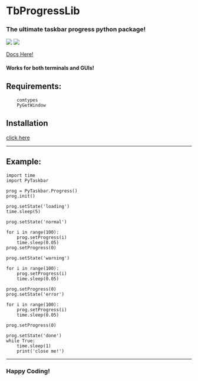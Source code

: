 # TbProgressLib
### The ultimate taskbar progress python package!

![](https://img.shields.io/github/downloads/somePythonProgrammer/PyTaskbar/total)
![](https://img.shields.io/github/license/somePythonProgrammer/PyTaskbar?label=license)

[Docs Here!](https://github.com/somePythonProgrammer/PyTaskbar/blob/main/docs.md)

#### Works for both terminals and GUIs!

## Requirements:

        comtypes
        PyGetWindow


## **Installation**
[click here](https://github.com/somePythonProgrammer/PyTaskbar/blob/main/docs.md#installation)
<HR>
        
## **Example**:

    import time
    import PyTaskbar

    prog = PyTaskbar.Progress()
    prog.init()

    prog.setState('loading')
    time.sleep(5)

    prog.setState('normal')

    for i in range(100):
        prog.setProgress(i)
        time.sleep(0.05)
    prog.setProgress(0)

    prog.setState('warning')

    for i in range(100):
        prog.setProgress(i)
        time.sleep(0.05)

    prog.setProgress(0)
    prog.setState('error')

    for i in range(100):
        prog.setProgress(i)
        time.sleep(0.05)

    prog.setProgress(0)

    prog.setState('done')
    while True:
        time.sleep(1)
        print('close me!')


<HR>

### Happy Coding!
